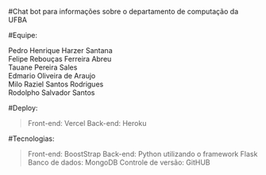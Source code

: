 #Chat bot para informações sobre o departamento de computação da UFBA

#Equipe:

Pedro Henrique Harzer Santana <br>
Felipe Rebouças Ferreira Abreu <br>
Tauane Pereira Sales <br>
Edmario Oliveira de Araujo<br>
Milo Raziel Santos Rodrigues<br>
Rodolpho Salvador Santos <br>

#Deploy:

>Front-end: Vercel
>Back-end: Heroku

#Tecnologias:

>Front-end: BoostStrap
>Back-end: Python utilizando o framework Flask
>Banco de dados: MongoDB
>Controle de versão: GitHUB
